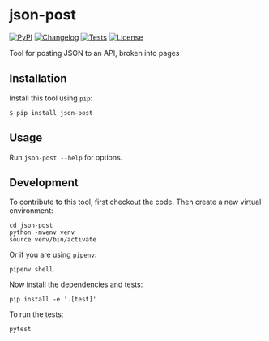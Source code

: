 # json-post

[![PyPI](https://img.shields.io/pypi/v/json-post.svg)](https://pypi.org/project/json-post/)
[![Changelog](https://img.shields.io/github/v/release/simonw/json-post?include_prereleases&label=changelog)](https://github.com/simonw/json-post/releases)
[![Tests](https://github.com/simonw/json-post/workflows/Test/badge.svg)](https://github.com/simonw/json-post/actions?query=workflow%3ATest)
[![License](https://img.shields.io/badge/license-Apache%202.0-blue.svg)](https://github.com/simonw/json-post/blob/master/LICENSE)

Tool for posting JSON to an API, broken into pages

## Installation

Install this tool using `pip`:

    $ pip install json-post

## Usage

Run `json-post --help` for options.

## Development

To contribute to this tool, first checkout the code. Then create a new virtual environment:

    cd json-post
    python -mvenv venv
    source venv/bin/activate

Or if you are using `pipenv`:

    pipenv shell

Now install the dependencies and tests:

    pip install -e '.[test]'

To run the tests:

    pytest
